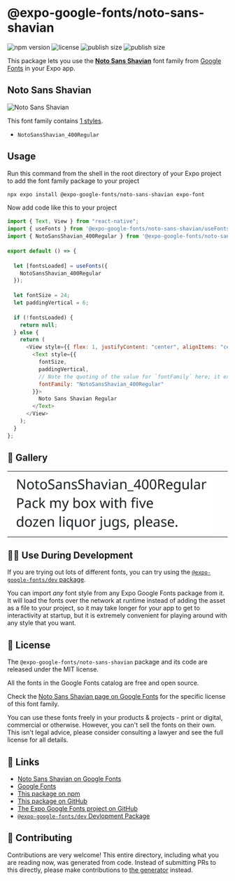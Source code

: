 # @expo-google-fonts/noto-sans-shavian

![npm version](https://flat.badgen.net/npm/v/@expo-google-fonts/noto-sans-shavian)
![license](https://flat.badgen.net/github/license/expo/google-fonts)
![publish size](https://flat.badgen.net/packagephobia/install/@expo-google-fonts/noto-sans-shavian)
![publish size](https://flat.badgen.net/packagephobia/publish/@expo-google-fonts/noto-sans-shavian)

This package lets you use the [**Noto Sans Shavian**](https://fonts.google.com/specimen/Noto+Sans+Shavian) font family from [Google Fonts](https://fonts.google.com/) in your Expo app.

## Noto Sans Shavian

![Noto Sans Shavian](./font-family.png)

This font family contains [1 styles](#-gallery).

- `NotoSansShavian_400Regular`

## Usage

Run this command from the shell in the root directory of your Expo project to add the font family package to your project

```sh
npx expo install @expo-google-fonts/noto-sans-shavian expo-font
```

Now add code like this to your project

```js
import { Text, View } from "react-native";
import { useFonts } from '@expo-google-fonts/noto-sans-shavian/useFonts';
import { NotoSansShavian_400Regular } from '@expo-google-fonts/noto-sans-shavian/400Regular';

export default () => {

  let [fontsLoaded] = useFonts({
    NotoSansShavian_400Regular
  });

  let fontSize = 24;
  let paddingVertical = 6;

  if (!fontsLoaded) {
    return null;
  } else {
    return (
      <View style={{ flex: 1, justifyContent: "center", alignItems: "center" }}>
        <Text style={{
          fontSize,
          paddingVertical,
          // Note the quoting of the value for `fontFamily` here; it expects a string!
          fontFamily: "NotoSansShavian_400Regular"
        }}>
          Noto Sans Shavian Regular
        </Text>
      </View>
    );
  }
};
```

## 🔡 Gallery


||||
|-|-|-|
|![NotoSansShavian_400Regular](./400Regular/NotoSansShavian_400Regular.ttf.png)||||


## 👩‍💻 Use During Development

If you are trying out lots of different fonts, you can try using the [`@expo-google-fonts/dev` package](https://github.com/expo/google-fonts/tree/master/font-packages/dev#readme).

You can import _any_ font style from any Expo Google Fonts package from it. It will load the fonts over the network at runtime instead of adding the asset as a file to your project, so it may take longer for your app to get to interactivity at startup, but it is extremely convenient for playing around with any style that you want.


## 📖 License

The `@expo-google-fonts/noto-sans-shavian` package and its code are released under the MIT license.

All the fonts in the Google Fonts catalog are free and open source.

Check the [Noto Sans Shavian page on Google Fonts](https://fonts.google.com/specimen/Noto+Sans+Shavian) for the specific license of this font family.

You can use these fonts freely in your products & projects - print or digital, commercial or otherwise. However, you can't sell the fonts on their own. This isn't legal advice, please consider consulting a lawyer and see the full license for all details.

## 🔗 Links

- [Noto Sans Shavian on Google Fonts](https://fonts.google.com/specimen/Noto+Sans+Shavian)
- [Google Fonts](https://fonts.google.com/)
- [This package on npm](https://www.npmjs.com/package/@expo-google-fonts/noto-sans-shavian)
- [This package on GitHub](https://github.com/expo/google-fonts/tree/master/font-packages/noto-sans-shavian)
- [The Expo Google Fonts project on GitHub](https://github.com/expo/google-fonts)
- [`@expo-google-fonts/dev` Devlopment Package](https://github.com/expo/google-fonts/tree/master/font-packages/dev)

## 🤝 Contributing

Contributions are very welcome! This entire directory, including what you are reading now, was generated from code. Instead of submitting PRs to this directly, please make contributions to [the generator](https://github.com/expo/google-fonts/tree/master/packages/generator) instead.

